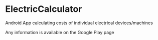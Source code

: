 # ElectricCalculator
Android App calculating costs of individual electrical devices/machines

Any information is available on the Google Play page
